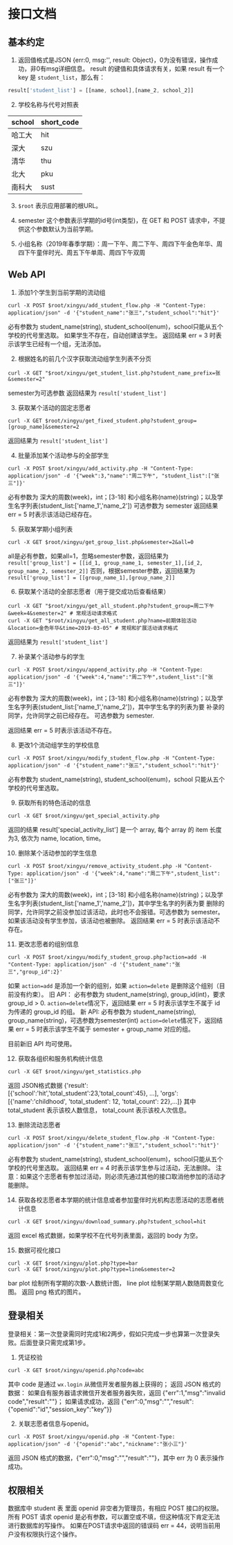 # 接口文档

## 基本约定

1. 返回值格式是JSON {err:0, msg:'', result: Object}，0为没有错误，操作成功，非0有msg详细信息。
result 的键值和具体请求有关，如果 result 有一个 key 是 `student_list`，那么有：
```JavaScript
result['student_list'] = [[name, school],[name_2, school_2]]
```
2. 学校名称与代号对照表

| school | short_code |
|--------|------------|
| 哈工大 | hit        |
| 深大   | szu        |
| 清华   | thu        |
| 北大   | pku        |
| 南科大 | sust       |

3. `$root` 表示应用部署的根URL。

4. semester 这个参数表示学期的id号(int类型)，在 GET 和 POST 请求中，不提供这个参数默认为当前学期。

5. 小组名称（2019年春季学期）：周一下午、周二下午、周四下午金色年华、周四下午童伴时光、周五下午单周、周四下午双周

## Web API
1. 添加1个学生到当前学期的流动组
```shell
curl -X POST $root/xingyu/add_student_flow.php -H "Content-Type: application/json" -d '{"student_name":"张三","student_school":"hit"}'
```
必有参数为 student_name(string), student_school(enum)，school只能从五个学校的代号里选取。
如果学生不存在，自动创建该学生。
返回结果 err = 3 时表示该学生已经有一个组，无法添加。

2. 根据姓名的前几个汉字获取流动组学生列表不分页
```shell
curl -X GET "$root/xingyu/get_student_list.php?student_name_prefix=张&semester=2"
```
semester为可选参数
返回结果为 `result['student_list']`

3. 获取某个活动的固定志愿者
```shell
curl -X GET $root/xingyu/get_fixed_student.php?student_group=[group_name]&semester=2
```
返回结果为 `result['student_list']`

4. 批量添加某个活动参与的全部学生
```shell
curl -X POST $root/xingyu/add_activity.php -H "Content-Type: application/json" -d '{"week":3,"name":"周二下午", "student_list":["张三"]}'
```
必有参数为 深大的周数(week)，int；[3-18] 和小组名称(name)(string)；以及学生名字列表(student_list:['name_1','name_2'])
可选参数为 semester
返回结果 err = 5 时表示该活动已经存在。

5. 获取某学期小组列表
```shell
curl -X GET $root/xingyu/get_group_list.php&semester=2&all=0
```
all是必有参数，如果all=1，忽略semester参数，返回结果为 `result['group_list'] = [[id_1, group_name_1, semester_1],[id_2, group_name_2, semester_2]]`
否则，根据semester参数，返回结果为 `result['group_list'] = [[group_name_1],[group_name_2]]`

6. 获取某个活动的全部志愿者（用于提交成功后查看结果）
```shell
curl -X GET "$root/xingyu/get_all_student.php?student_group=周二下午&week=4&semester=2" # 常规活动请求格式
curl -X GET "$root/xingyu/get_all_student.php?name=前期体验活动&location=金色年华&time=2019-03-05" # 常规和扩展活动请求格式
```
返回结果为 `result['student_list']`

7. 补录某个活动参与的学生
```shell
curl -X POST $root/xingyu/append_activity.php -H "Content-Type: application/json" -d '{"week":4,"name":"周二下午",student_list":["张三"]}'
```
必有参数为 深大的周数(week)，int；[3-18] 和小组名称(name)(string)；以及学生名字列表(student_list:['name_1','name_2'])，其中学生名字的列表为要
补录的同学，允许同学之前已经存在。
可选参数为 semester.

返回结果 err = 5 时表示该活动不存在。

8. 更改1个流动组学生的学校信息
```shell
curl -X POST $root/xingyu/modify_student_flow.php -H "Content-Type: application/json" -d '{"student_name":"张三","student_school":"hit"}'
```
必有参数为 student_name(string), student_school(enum)，school 只能从五个学校的代号里选取。

9. 获取所有的特色活动的信息
```shell
curl -X GET $root/xingyu/get_special_activity.php
```
返回的结果 result['special_activity_list'] 是一个 array, 每个 array 的 item 长度为3, 依次为 name, location, time。

10. 删除某个活动参加的学生信息
```shell
curl -X POST $root/xingyu/remove_activity_student.php -H "Content-Type: application/json" -d '{"week":4,"name":"周二下午",student_list":["张三"]}'
```
必有参数为 深大的周数(week)，int；[3-18] 和小组名称(name)(string)；以及学生名字列表(student_list:['name_1','name_2'])，其中学生名字的列表为要
删除的同学，允许同学之前没参加过该活动，此时也不会报错。可选参数为 semester。如果该活动没有学生参加，该活动也被删除。
返回结果 err = 5 时表示该活动不存在。

11. 更改志愿者的组别信息
```shell
curl -X POST $root/xingyu/modify_student_group.php?action=add -H "Content-Type: application/json" -d '{"student_name":"张三","group_id":2}'
```
如果 `action=add` 是添加一个新的组别，如果 `action=delete` 是删除这个组别（目前没有约束）。
旧 API：
必有参数为 student_name(string), group_id(int)，要求 group_id > 0.
`action=delete`情况下，返回结果 err = 5 时表示该学生不属于 id 为传递的 group_id 的组。
新 API:
必有参数为 student_name(string), group_name(string)，可选参数为semester(int)
`action=delete`情况下，返回结果 err = 5 时表示该学生不属于 semester + group_name 对应的组。

目前新旧 API 均可使用。

12. 获取各组织和服务机构统计信息
```shell
curl -X GET $root/xingyu/get_statistics.php
```
返回 JSON格式数据 {'result': [{'school':'hit','total_student':23,'total_count':45}, ...], 'orgs': [{'name':'childhood', 'total_student': 12, 'total_count': 22},...]}
其中 total_student 表示该校人数信息， total_count 表示该校人次信息。

13. 删除流动志愿者
```shell
curl -X POST $root/xingyu/delete_student_flow.php -H "Content-Type: application/json" -d '{"student_name":"张三","student_school":"hit"}'
```
必有参数为 student_name(string), student_school(enum)，school只能从五个学校的代号里选取。
返回结果 err = 4 时表示该学生参与过活动，无法删除。
注意：如果这个志愿者有参加过活动，则必须先通过其他的接口取消他参加的活动才能删除。

14. 获取各校志愿者本学期的统计信息或者参加童伴时光机构志愿活动的志愿者统计信息
```shell
curl -X GET $root/xingyu/download_summary.php?student_school=hit
```
返回 excel 格式数据，如果学校不在代号列表里面，返回的 body 为空。

15. 数据可视化接口
```shell
curl -X GET $root/xingyu/plot.php?type=bar
curl -X GET $root/xingyu/plot.php?type=line&semester=2
```
bar plot 绘制所有学期的次数-人数统计图， line plot 绘制某学期人数随周数变化图。 返回 png 格式的图片。

## 登录相关

登录相关：第一次登录需同时完成1和2两步，假如只完成一步也算第一次登录失败。后面登录只需完成第1步。
1. 凭证校验
```shell
curl -X GET $root/xingyu/openid.php?code=abc
```
其中 code 是通过 `wx.login` 从微信开发者服务器上获得的；
返回 JSON 格式的数据：
如果自有服务器请求微信开发者服务器失败，返回 {"err":1,"msg":"invalid code","result":""}；
如果请求成功，返回 {"err":0,"msg":"","result":{"openid":"id","session_key":"key"}}

2. 关联志愿者信息与openid。
```shell
curl -X POST $root/xingyu/openid.php -H "Content-Type: application/json" -d '{"openid":"abc","nickname":"张小三"}'
```
返回 JSON 格式的数据，{"err":0,"msg":"","result":""}，其中 err 为 0 表示操作成功。

## 权限相关
数据库中 student 表 里面 openid 非空者为管理员，有相应 POST 接口的权限。
所有 POST 请求 openid 是必有参数，可以置空或不填，但这种情况下肯定无法进行数据库的写操作。
如果在POST请求中返回的错误码 err = 44，说明当前用户没有权限执行这个操作。